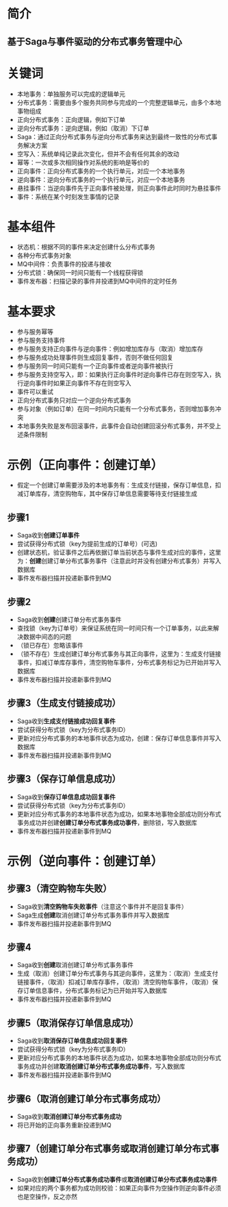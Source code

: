 # 简介
## 基于Saga与事件驱动的分布式事务管理中心
# 关键词
- 本地事务：单独服务可以完成的逻辑单元
- 分布式事务：需要由多个服务共同参与完成的一个完整逻辑单元，由多个本地事物组成
- 正向分布式事务：正向逻辑，例如下订单
- 逆向分布式事务：逆向逻辑，例如（取消）下订单
- Saga：通过正向分布式事务与逆向分布式事务来达到最终一致性的分布式事务解决方案
- 空写入：系统单纯记录此次变化，但并不会有任何其余的改动
- 幂等：一次或多次相同操作对系统的影响是等价的
- 正向事件：正向分布式事务的一个执行单元，对应一个本地事务
- 逆向事件：逆向分布式事务的一个执行单元，对应一个本地事务
- 悬挂事件：当逆向事件先于正向事件被处理，则正向事件此时同时为悬挂事件
- 事件：系统在某个时刻发生事情的记录
# 基本组件
- 状态机：根据不同的事件来决定创建什么分布式事务
- 各种分布式事务对象
- MQ中间件：负责事件的投递与接收
- 分布式锁：确保同一时间只能有一个线程获得锁
- 事件发布器：扫描记录的事件并投递到MQ中间件的定时任务
# 基本要求
- 参与服务幂等
- 参与服务支持事件
- 参与服务支持正向事件与逆向事件：例如增加库存与（取消）增加库存
- 参与服务成功处理事件则生成回复事件，否则不做任何回复
- 参与服务同一时间只能有一个正向事件或者逆向事件被执行
- 参与服务支持空写入，即：如果执行正向事件时逆向事件已存在则空写入，执行逆向事件时如果正向事件不存在则空写入
- 事件可以重试
- 正向分布式事务只对应一个逆向分布式事务
- 参与对象（例如订单）在同一时间内只能有一个分布式事务，否则增加事务冲突
- 本地事务失败是发布回滚事件，此事件会自动创建回滚分布式事务，并不受上述条件限制
# 示例（正向事件：创建订单）
- 假定一个创建订单需要涉及的本地事务有：生成支付链接，保存订单信息，扣减订单库存，清空购物车，其中保存订单信息需要等待支付链接生成
## 步骤1
- Saga收到**创建订单事件**
- 尝试获得分布式锁（key为提前生成的订单号）(可选)
- 创建状态机，验证事件之后再依据订单当前状态与事件生成对应的事件，这里为：**创建**创建订单分布式事务事件（注意此时并没有创建分布式事务）并写入数据库
- 事件发布器扫描并投递新事件到MQ
## 步骤2
- Saga收到**创建**创建订单分布式事务事件
- 查找锁（key为订单号）来保证系统在同一时间只有一个订单事务，以此来解决数据中间态的问题
- （锁已存在）忽略该事件
- （锁不存在）生成创建订单分布式事务与其正向事件，这里为：生成支付链接事件，扣减订单库存事件，清空购物车事件，分布式事务标记为已开始并写入数据库
- 事件发布器扫描并投递新事件到MQ
## 步骤3（生成支付链接成功）
- Saga收到**生成支付链接成功回复事件**
- 尝试获得分布式锁（key为分布式事务ID）
- 更新对应分布式事务的本地事件状态为成功，创建：保存订单信息事件并写入数据库
- 事件发布器扫描并投递新事件到MQ
## 步骤3（保存订单信息成功）
- Saga收到**保存订单信息成功回复事件**
- 尝试获得分布式锁（key为分布式事务ID）
- 更新对应分布式事务的本地事件状态为成功，如果本地事物全部成功则分布式事务成功并创建**创建订单分布式事务成功事件**，删除锁，写入数据库
- 事件发布器扫描并投递新事件到MQ
# 示例（逆向事件：创建订单）
## 步骤3（清空购物车失败）
- Saga收到**清空购物车失败事件**（注意这个事件并不是回复事件）
- Saga生成**创建**取消创建订单分布式事务事件并写入数据库
- 事件发布器扫描并投递新事件到MQ
## 步骤4
- Saga收到**创建**取消创建订单分布式事务事件
- 生成（取消）创建订单分布式事务与其逆向事件，这里为：（取消）生成支付链接事件，（取消）扣减订单库存事件，（取消）清空购物车事件，（取消）保存订单信息事件，分布式事务标记为已开始并写入数据库
- 事件发布器扫描并投递新事件到MQ
## 步骤5（取消保存订单信息成功）
- Saga收到**取消保存订单信息成功回复事件**
- 尝试获得分布式锁（key为分布式事务ID）
- 更新对应分布式事务的本地事件状态为成功，如果本地事物全部成功则分布式事务成功并创建**取消创建订单分布式事务成功事件**，写入数据库
- 事件发布器扫描并投递新事件到MQ
## 步骤6（取消创建订单分布式事务成功）
- Saga收到**取消创建订单分布式事务成功**
- 将已开始的正向事务重新投递到MQ
## 步骤7（创建订单分布式事务或取消创建订单分布式事务成功）
- Saga收到**创建订单分布式事务成功事件**或**取消创建订单分布式事务成功事件**
- 如果对应的两个事务都为成功则校验：如果正向事件为空操作则逆向事件必须也是空操作，反之亦然
